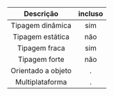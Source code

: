 | Descrição | incluso |
| :--: | :--:| 
| Tipagem dinâmica | sim | 
| Tipagem estática | não |
| Tipagem fraca | sim | 
| Tipagem forte | não |
| Orientado a objeto | .|
| Multiplataforma | .| 